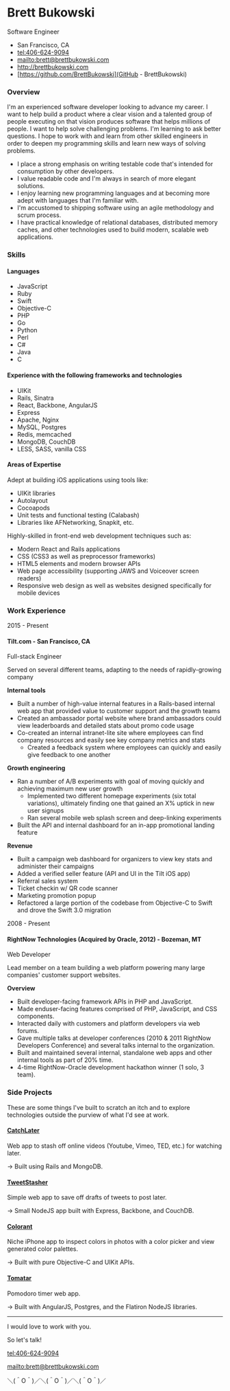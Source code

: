 # Brett Bukowski

Software Engineer

- San Francisco, CA
- <tel:406-624-9094>
- <mailto:brett@brettbukowski.com>
- <http://brettbukowski.com>
- [https://github.com/BrettBukowski](GitHub - BrettBukowski)

### Overview

I'm an experienced software developer looking to advance my career. I want to help build a product where a clear vision and a talented group of people executing on that vision produces software that helps millions of people. I want to help solve challenging problems. I'm learning to ask better questions. I hope to work with and learn from other skilled engineers in order to deepen my programming skills and learn new ways of solving problems.

* I place a strong emphasis on writing testable code that's intended for consumption by other developers.
* I value readable code and I'm always in search of more elegant solutions.
* I enjoy learning new programming languages and at becoming more adept with languages that I'm familiar with.
* I'm accustomed to shipping software using an agile methodology and scrum process.
* I have practical knowledge of relational databases, distributed memory caches, and other technologies used to build modern, scalable web applications.

### Skills

#### Languages

* JavaScript
* Ruby
* Swift
* Objective-C
* PHP
* Go
* Python
* Perl
* C#
* Java
* C

#### Experience with the following frameworks and technologies

* UIKit
* Rails, Sinatra
* React, Backbone, AngularJS
* Express
* Apache, Nginx
* MySQL, Postgres
* Redis, memcached
* MongoDB, CouchDB
* LESS, SASS, vanilla CSS

#### Areas of Expertise

Adept at building iOS applications using tools like:

* UIKit libraries
* Autolayout
* Cocoapods
* Unit tests and functional testing (Calabash)
* Libraries like AFNetworking, Snapkit, etc.

Highly-skilled in front-end web development techniques such as:

*   Modern React and Rails applications
*   CSS (CSS3 as well as preprocessor frameworks)
*   HTML5 elements and modern browser APIs
*   Web page accessibility (supporting JAWS and Voiceover screen readers)
*   Responsive web design as well as websites designed specifically for mobile devices

### Work Experience

2015 - Present

#### Tilt.com - San Francisco, CA

Full-stack Engineer

Served on several different teams, adapting to the needs of rapidly-growing company

**Internal tools**

* Built a number of high-value internal features in a Rails-based internal web app that provided value to customer support and the growth teams
* Created an ambassador portal website where brand ambassadors could view leaderboards and detailed stats about promo code usage
* Co-created an internal intranet-lite site where employees can find company resources and easily see key company metrics and stats
  * Created a feedback system where employees can quickly and easily give feedback to one another

**Growth engineering**

* Ran a number of A/B experiments with goal of moving quickly and achieving maximum new user growth
  * Implemented two different homepage experiments (six total variations), ultimately finding one that gained an X% uptick in new user signups
  * Ran several mobile web splash screen and deep-linking experiments
* Built the API and internal dashboard for an in-app promotional landing feature

**Revenue**

* Built a campaign web dashboard for organizers to view key stats and administer their campaigns
* Added a verified seller feature (API and UI in the Tilt iOS app)
* Referral sales system
* Ticket checkin w/ QR code scanner
* Marketing promotion popup
* Refactored a large portion of the codebase from Objective-C to Swift and drove the Swift 3.0 migration

2008 - Present

#### RightNow Technologies (Acquired by Oracle, 2012) - Bozeman, MT

Web Developer

Lead member on a team building a web platform powering many large companies' customer support websites.

**Overview**

* Built developer-facing framework APIs in PHP and JavaScript.
* Made enduser-facing features comprised of PHP, JavaScript, and CSS components.
* Interacted daily with customers and platform developers via web forums.
* Gave multiple talks at developer conferences (2010 & 2011 RightNow Developers Conference) and several talks internal to the organization.
* Built and maintained several internal, standalone web apps and other internal tools as part of 20% time.
* 4-time RightNow-Oracle development hackathon winner (1 solo, 3 team).


### Side Projects

These are some things I've built to scratch an itch and to explore technologies outside the purview of what I'd see at work.

#### [CatchLater](https://catchlater.com)

Web app to stash off online videos (Youtube, Vimeo, TED, etc.) for watching later.

→ Built using Rails and MongoDB.

#### [TweetStasher](http://tweetstasher.com)

Simple web app to save off drafts of tweets to post later.

→ Small NodeJS app built with Express, Backbone, and CouchDB.

#### [Colorant](http://colorantapp.com)

Niche iPhone app to inspect colors in photos with a color picker and view generated color palettes.

→ Built with pure Objective-C and UIKit APIs.

#### [Tomatar](http://tomatar.com)

Pomodoro timer web app.

→ Built with AngularJS, Postgres, and the Flatiron NodeJS libraries.


*****

I would love to work with you.

So let's talk!

<tel:406-624-9094>

<mailto:brett@brettbukowski.com>

＼(＾O＾)／＼(＾O＾)／＼(＾O＾)／
